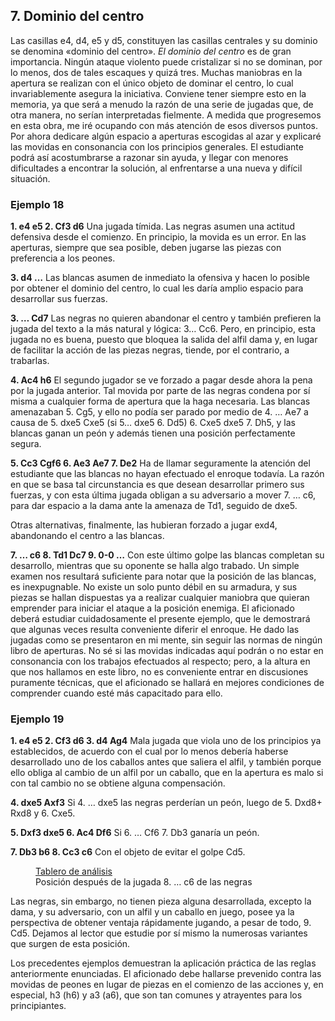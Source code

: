 ## 7. Dominio del centro

Las casillas e4, d4, e5 y d5, constituyen las casillas centrales y su dominio se
denomina «dominio del centro». *El dominio del centro* es de gran importancia.
Ningún ataque violento puede cristalizar si no se dominan, por lo menos, dos de tales
escaques y quizá tres. Muchas maniobras en la apertura se realizan con el único
objeto de dominar el centro, lo cual invariablemente asegura la iniciativa. Conviene
tener siempre esto en la memoria, ya que será a menudo la razón de una serie de
jugadas que, de otra manera, no serían interpretadas fielmente. A medida que
progresemos en esta obra, me iré ocupando con más atención de esos diversos puntos.
Por ahora dedicare algún espacio a aperturas escogidas al azar y explicaré las
movidas en consonancia con los principios generales. El estudiante podrá así
acostumbrarse a razonar sin ayuda, y llegar con menores dificultades a encontrar la
solución, al enfrentarse a una nueva y difícil situación.

### Ejemplo 18

**1. e4 e5 2. Cf3 d6**
Una jugada tímida. Las negras asumen una actitud defensiva desde el comienzo.
En principio, la movida es un error. En las aperturas, siempre que sea posible, deben
jugarse las piezas con preferencia a los peones.

**3. d4 …**
Las blancas asumen de inmediato la ofensiva y hacen lo posible por obtener el
dominio del centro, lo cual les daría amplio espacio para desarrollar sus fuerzas.

**3. … Cd7**
Las negras no quieren abandonar el centro y también prefieren la jugada del texto
a la más natural y lógica: 3… Cc6. Pero, en principio, esta jugada no es buena, puesto
que bloquea la salida del alfil dama y, en lugar de facilitar la acción de las piezas
negras, tiende, por el contrario, a trabarlas.

**4. Ac4 h6**
El segundo jugador se ve forzado a pagar desde ahora la pena por la jugada
anterior. Tal movida por parte de las negras condena por sí misma a cualquier forma
de apertura que la haga necesaria. Las blancas amenazaban 5. Cg5, y ello no podía
ser parado por medio de 4. … Ae7 a causa de 5. dxe5 Cxe5 (si 5… dxe5 6. Dd5) 6.
Cxe5 dxe5 7. Dh5, y las blancas ganan un peón y además tienen una posición
perfectamente segura.

**5. Cc3 Cgf6 6. Ae3 Ae7 7. De2**
Ha de llamar seguramente la atención del estudiante que las blancas no hayan
efectuado el enroque todavía. La razón en que se basa tal circunstancia es que desean
desarrollar primero sus fuerzas, y con esta última jugada obligan a su adversario a
mover 7. … c6, para dar espacio a la dama ante la amenaza de Td1, seguido de dxe5.

Otras alternativas, finalmente, las hubieran forzado a jugar exd4, abandonando el
centro a las blancas.

**7. … c6 8. Td1 Dc7 9. 0-0 …**
Con este último golpe las blancas completan su desarrollo, mientras que su
oponente se halla algo trabado. Un simple examen nos resultará suficiente para notar
que la posición de las blancas, es inexpugnable. No existe un solo punto débil en su
armadura, y sus piezas se hallan dispuestas ya a realizar cualquier maniobra que
quieran emprender para iniciar el ataque a la posición enemiga. El aficionado deberá
estudiar cuidadosamente el presente ejemplo, que le demostrará que algunas veces
resulta conveniente diferir el enroque. He dado las jugadas como se presentaron en
mi mente, sin seguir las normas de ningún libro de aperturas. No sé si las movidas
indicadas aquí podrán o no estar en consonancia con los trabajos efectuados al
respecto; pero, a la altura en que nos hallamos en este libro, no es conveniente entrar
en discusiones puramente técnicas, que el aficionado se hallará en mejores
condiciones de comprender cuando esté más capacitado para ello.

### Ejemplo 19

**1. e4 e5 2. Cf3 d6 3. d4 Ag4**
Mala jugada que viola uno de los principios ya establecidos, de acuerdo con el
cual por lo menos debería haberse desarrollado uno de los caballos antes que saliera
el alfil, y también porque ello obliga al cambio de un alfil por un caballo, que en la
apertura es malo si con tal cambio no se obtiene alguna compensación.

**4. dxe5 Axf3**
Si 4. … dxe5 las negras perderían un peón, luego de 5. Dxd8+ Rxd8 y 6. Cxe5.

**5. Dxf3 dxe5 6. Ac4 Df6**
Si 6. … Cf6 7. Db3 ganaría un peón.

**7. Db3 b6 8. Cc3 c6**
Con el objeto de evitar el golpe Cd5.

<figure>
    <chess-board
        position="rn2kbnr/p4ppp/1pp2q2/4p3/2B1P3/1QN5/PPP2PPP/R1B1K2R w - - 0 1"
        orientation="white">
    </chess-board>
    <figcaption>
    <a href="https://lichess.org/analysis/rn2kbnr/p4ppp/1pp2q2/4p3/2B1P3/1QN5/PPP2PPP/R1B1K2R_w_-_-_0_1?color=white">Tablero de análisis</a>
    <br>
    Posición después de la jugada 8. … c6 de las negras
    </figcaption>
</figure>

Las negras, sin embargo, no tienen pieza alguna desarrollada, excepto la dama, y
su adversario, con un alfil y un caballo en juego, posee ya la perspectiva de obtener
ventaja rápidamente jugando, a pesar de todo, 9. Cd5. Dejamos al lector que estudie
por sí mismo la numerosas variantes que surgen de esta posición.

Los precedentes ejemplos demuestran la aplicación práctica de las reglas
anteriormente enunciadas. El aficionado debe hallarse prevenido contra las movidas
de peones en lugar de piezas en el comienzo de las acciones y, en especial, h3 (h6) y
a3 (a6), que son tan comunes y atrayentes para los principiantes.